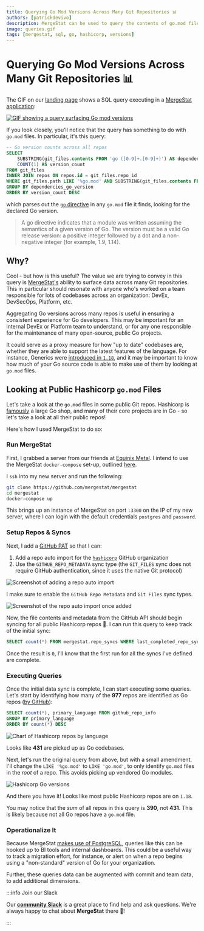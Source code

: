 ```yaml
---
title: Querying Go Mod Versions Across Many Git Repositories 📊
authors: [patrickdevivo]
description: MergeStat can be used to query the contents of go.mod files across many git repositories.
image: queries.gif
tags: [mergestat, sql, go, hashicorp, versions]
---
```


# Querying Go Mod Versions Across Many Git Repositories 📊

The GIF on our [landing page](https://www.mergestat.com/) shows a SQL query executing in a [MergeStat application](https://github.com/mergestat/mergestat):

[![GIF showing a query surfacing Go mod versions](queries.gif)](https://www.mergestat.com/)

If you look closely, you'll notice that the query has something to do with `go.mod` files.
In particular, it's this query:

```sql
-- Go version counts across all repos
SELECT
    SUBSTRING(git_files.contents FROM 'go ([0-9]+.[0-9]+)') AS dependencies_go_version,
    COUNT(1) AS version_count
FROM git_files
INNER JOIN repos ON repos.id = git_files.repo_id
WHERE git_files.path LIKE '%go.mod' AND SUBSTRING(git_files.contents FROM 'go ([0-9]+.[0-9]+)') IS NOT NULL
GROUP BY dependencies_go_version
ORDER BY version_count DESC
```

which parses out the [`go` directive](https://go.dev/ref/mod#go-mod-file-go) in any `go.mod` file it finds, looking for the declared Go version.

> A go directive indicates that a module was written assuming the semantics of a given version of Go. The version must be a valid Go release version: a positive integer followed by a dot and a non-negative integer (for example, 1.9, 1.14).

## Why?

Cool - but how is this useful?
The value we are trying to convey in this query is [MergeStat's](https://github.com/mergestat/mergestat) ability to surface data across many Git repositories.
This in particular should resonate with anyone who's worked on a team responsible for lots of codebases across an organization: DevEx, DevSecOps, Platform, etc.

Aggregating Go versions across many repos is useful in ensuring a consistent experience for Go developers.
This may be important for an internal DevEx or Platform team to understand, or for any one responsible for the maintenance of many open-source, public Go projects.

It could serve as a proxy measure for how "up to date" codebases are, whether they are able to support the latest features of the language.
For instance, Generics were [introduced in `1.18`](https://go.dev/blog/go1.18), and it may be important to know how much of your Go source code is able to make use of them by looking at `go.mod` files.

## Looking at Public Hashicorp `go.mod` Files

Let's take a look at the `go.mod` files in some public Git repos.
Hashicorp is [famously](https://medium.com/hashicorp-engineering/whats-with-all-the-go-ca72c6d47e26) a large Go shop, and many of their core projects are in Go - so let's take a look at all their public repos!

Here's how I used MergeStat to do so:

### Run MergeStat

First, I grabbed a server from our friends at [Equinix Metal](https://deploy.equinix.com/metal/).
I intend to use the MergeStat `docker-compose` set-up, outlined [here](http://localhost:3000/mergestat/getting-started/running-locally/).

I `ssh` into my new server and run the following:

```sh
git clone https://github.com/mergestat/mergestat
cd mergestat
docker-compose up
```

This brings up an instance of MergeStat on port `:3300` on the IP of my new server, where I can login with the default credentials `postgres` and `password`.

### Setup Repos & Syncs

Next, I add a [GitHub PAT](https://docs.mergestat.com/mergestat/setup/github-authentication) so that I can:

1. Add a repo auto import for the [`hashicorp`](https://github.com/hashicorp) GitHub organization
2. Use the `GITHUB_REPO_METADATA` sync type (the `GIT_FILES` sync does not require GitHub authentication, since it uses the native Git protocol)

![Screenshot of adding a repo auto import](hashicorp-add-auto-import.jpg)

I make sure to enable the `GitHub Repo Metadata` and `Git Files` sync types.

![Screenshot of the repo auto import once added](hashicorp-auto-import.jpg)

Now, the file contents and metadata from the GitHub API should begin syncing for all public Hashicorp repos 🎉.
I can run this query to keep track of the initial sync:

```sql
SELECT count(*) FROM mergestat.repo_syncs WHERE last_completed_repo_sync_queue_id IS NULL
```

Once the result is `0`, I'll know that the first run for all the syncs I've defined are complete.

### Executing Queries

Once the initial data sync is complete, I can start executing some queries.
Let's start by identifying how many of the **977** repos are identified as Go repos ([by GitHub](https://github.com/github/linguist)):

```sql
SELECT count(*), primary_language FROM github_repo_info
GROUP BY primary_language
ORDER BY count(*) DESC
```

![Chart of Hashicorp repos by language](language-count-chart.png)

Looks like **431** are picked up as Go codebases.

Next, let's run the original query from above, but with a small amendment.
I'll change the `LIKE '%go.mod'` to `LIKE 'go.mod'`, to only identify `go.mod` files in the *root* of a repo.
This avoids picking up vendored Go modules.

![Hashicorp Go versions](go-versions-chart.png)

And there you have it!
Looks like most public Hashicorp repos are on `1.18`.

You may notice that the *sum* of all repos in this query is **390**, not **431**.
This is likely because not all Go repos have a `go.mod` file.

### Operationalize It

Because MergeStat [makes use of PostgreSQL](/blog/2022/10/14/mergestat-now-with-postgres), queries like this can be hooked up to BI tools and internal dashboards.
This could be a useful way to track a migration effort, for instance, or alert on when a repo begins using a "non-standard" version of Go for your organization.

Further, these queries data can be augmented with commit and team data, to add additional dimensions.

:::info Join our Slack

Our [**community Slack**](https://join.slack.com/t/mergestatcommunity/shared_invite/zt-xvvtvcz9-w3JJVIdhLgEWrVrKKNXOYg) is a great place to find help and ask questions. We're always happy to chat about **MergeStat** there 🎉!

:::
